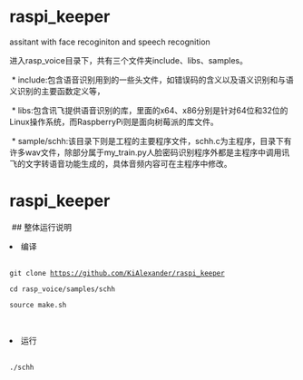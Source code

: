 # raspi_keeper
assitant with face recoginiton and speech recognition 

  进入rasp_voice目录下，共有三个文件夹include、libs、samples。
  
  * include:包含语音识别用到的一些头文件，如错误码的含义以及语义识别和与语义识别的主要函数定义等，
  
  * libs:包含讯飞提供语音识别的库，里面的x64、x86分别是针对64位和32位的Linux操作系统，而RaspberryPi则是面向树莓派的库文件。
  
  * sample/schh:该目录下则是工程的主要程序文件，schh.c为主程序，目录下有许多wav文件，除部分属于my_train.py人脸密码识别程序外都是主程序中调用讯飞的文字转语音功能生成的，具体音频内容可在主程序中修改。
  <br>
  # raspi_keeper
  ## 整体运行说明
  <li>编译</li>
  <pre><code>git clone https://github.com/KiAlexander/raspi_keeper</code></pre>
  <pre><code>cd rasp_voice/samples/schh</code></pre>
  <pre><code>source make.sh</code></pre>
  <li>运行</li>
  <pre><code>./schh</code></pre>
